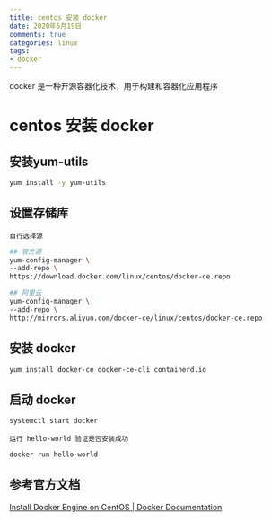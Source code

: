 ```yaml
---
title: centos 安装 docker
date: 2020年6月19日
comments: true
categories: linux
tags:
- docker
---
```


docker 是一种开源容器化技术，用于构建和容器化应用程序

<!--more-->

# centos 安装 docker

## 安装yum-utils

```bash
yum install -y yum-utils
```

## 设置存储库

    自行选择源

```bash
## 官方源
yum-config-manager \
--add-repo \
https://download.docker.com/linux/centos/docker-ce.repo

## 阿里云
yum-config-manager \
--add-repo \
http://mirrors.aliyun.com/docker-ce/linux/centos/docker-ce.repo
```

## 安装 docker

```bash
yum install docker-ce docker-ce-cli containerd.io
```

## 启动 docker

```bash
systemctl start docker
```

    运行 hello-world 验证是否安装成功

```bash
docker run hello-world
```



## 参考官方文档

[Install Docker Engine on CentOS | Docker Documentation](https://docs.docker.com/engine/install/centos/)
